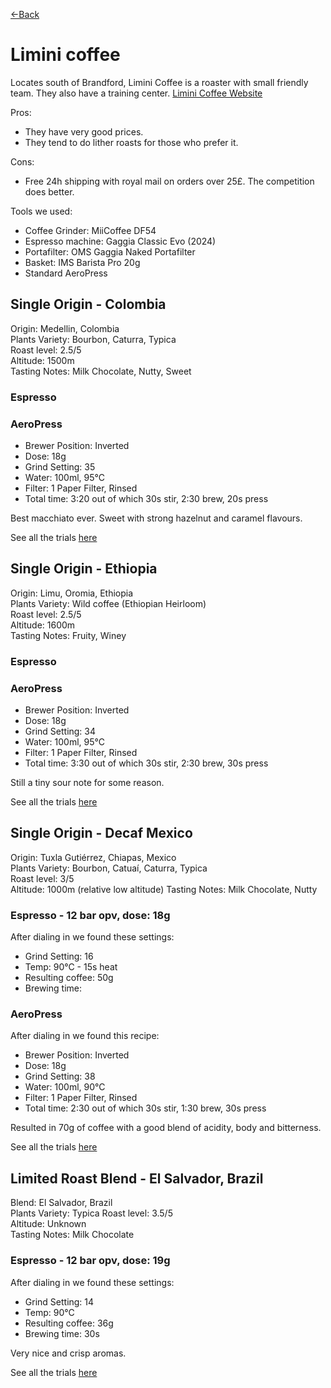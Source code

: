 [<-Back](../)

# Limini coffee

Locates south of Brandford, Limini Coffee is a roaster with small friendly team. They also have a training center. [Limini Coffee Website](https://www.liminicoffee.co.uk)

Pros:

* They have very good prices.
* They tend to do lither roasts for those who prefer it.

Cons:

* Free 24h shipping with royal mail on orders over 25£. The competition does better.

Tools we used:

* Coffee Grinder: MiiCoffee DF54
* Espresso machine: Gaggia Classic Evo (2024)
* Portafilter: OMS Gaggia Naked Portafilter
* Basket: IMS Barista Pro 20g
* Standard AeroPress

## Single Origin - Colombia

Origin: Medellin, Colombia  
Plants Variety: Bourbon, Caturra, Typica  
Roast level: 2.5/5  
Altitude: 1500m  
Tasting Notes: Milk Chocolate, Nutty, Sweet   

### Espresso

### AeroPress

* Brewer Position: Inverted⁠
* Dose: 18g⁠
* Grind Setting: 35
* Water: 100ml, 95°C
* Filter: 1 Paper Filter, Rinsed⁠
* Total time: 3:20 out of which 30s stir, 2:30 brew, 20s press

Best macchiato ever. Sweet with strong hazelnut and caramel flavours.

See all the trials [here](./medellin-colombia-trials.md)

## Single Origin - Ethiopia

Origin: Limu, Oromia, Ethiopia  
Plants Variety: Wild coffee (Ethiopian Heirloom)  
Roast level: 2.5/5  
Altitude: 1600m  
Tasting Notes: Fruity, Winey  

### Espresso

### AeroPress

* Brewer Position: Inverted⁠
* Dose: 18g⁠
* Grind Setting: 34
* Water: 100ml, 95°C
* Filter: 1 Paper Filter, Rinsed⁠
* Total time: 3:30 out of which 30s stir, 2:30 brew, 30s press

Still a tiny sour note for some reason.

See all the trials [here](./limu-ethiopia-trials.md)

## Single Origin - Decaf Mexico

Origin: Tuxla Gutiérrez, Chiapas, Mexico  
Plants Variety: Bourbon, Catuaí, Caturra, Typica  
Roast level: 3/5  
Altitude: 1000m (relative low altitude)
Tasting Notes: Milk Chocolate, Nutty  
 
### Espresso - 12 bar opv, dose: 18g⁠

After dialing in we found these settings:

* Grind Setting: 16
* Temp: 90°C - 15s heat
* Resulting coffee: 50g
* Brewing time:

### AeroPress  

After dialing in we found this recipe:

* Brewer Position: Inverted⁠
* Dose: 18g⁠
* Grind Setting: 38
* Water: 100ml, 90°C
* Filter: 1 Paper Filter, Rinsed⁠
* Total time: 2:30 out of which 30s stir, 1:30 brew, 30s press
  
Resulted in 70g of coffee with a good blend of acidity, body and bitterness.

See all the trials [here](./decaf-mexico-trials.md)

## Limited Roast Blend - El Salvador, Brazil

Blend: El Salvador, Brazil  
Plants Variety: Typica
Roast level: 3.5/5  
Altitude: Unknown   
Tasting Notes: Milk Chocolate
 
### Espresso - 12 bar opv, dose: 19g⁠

After dialing in we found these settings:

* Grind Setting: 14
* Temp: 90°C
* Resulting coffee: 36g
* Brewing time: 30s

Very nice and crisp aromas.

See all the trials [here](./elsalvador-brazil-trials.md)


